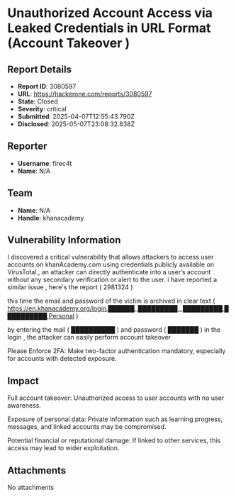 # Unauthorized Account Access via Leaked Credentials in URL Format (Account Takeover )

## Report Details
- **Report ID**: 3080597
- **URL**: https://hackerone.com/reports/3080597
- **State**: Closed
- **Severity**: critical
- **Submitted**: 2025-04-07T12:55:43.790Z
- **Disclosed**: 2025-05-07T23:08:32.838Z

## Reporter
- **Username**: firec4t
- **Name**: N/A

## Team
- **Name**: N/A
- **Handle**: khanacademy

## Vulnerability Information
I discovered a critical vulnerability that allows attackers to access user accounts on khanAcademy.com using credentials publicly available on VirusTotal., an attacker can directly authenticate into a user’s account without any secondary verification or alert to the user.
i have reported a similar issue , here's the report ( 2981324 ) 

this time the email and password of the victim is archived in clear text ( https://en.khanacademy.org/login,██████,,█████████,,,█████████,██████████,Personal )

by entering the mail ( ██████████ ) and password ( ███████ ) in the login , the attacker can easily perform account takeover

Please Enforce 2FA: Make two-factor authentication mandatory, especially for accounts with detected exposure.

## Impact

Full account takeover: Unauthorized access to user accounts with no user awareness.

Exposure of personal data: Private information such as learning progress, messages, and linked accounts may be compromised.

Potential financial or reputational damage: If linked to other services, this access may lead to wider exploitation.

## Attachments
No attachments
